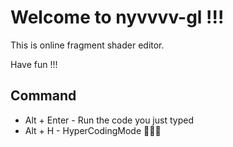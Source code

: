 # Welcome to nyvvvv-gl !!!

This is online fragment shader editor.

Have fun !!!


## Command

- Alt + Enter - Run the code you just typed
- Alt + H - HyperCodingMode :purple_heart::purple_heart::purple_heart: